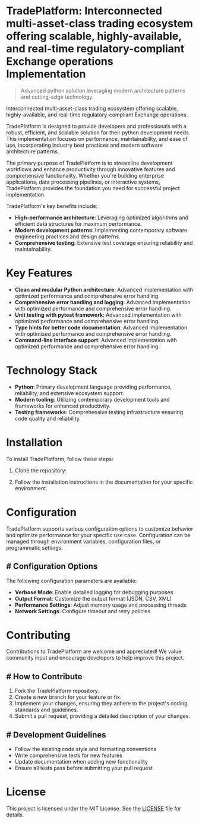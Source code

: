 <!-- fallback_TradePlatform_20251019212917_27265 -->

# TradePlatform: Interconnected multi-asset-class trading ecosystem offering scalable, highly-available, and real-time regulatory-compliant Exchange operations Implementation
> Advanced python solution leveraging modern architecture patterns and cutting-edge technology.

Interconnected multi-asset-class trading ecosystem offering scalable, highly-available, and real-time regulatory-compliant Exchange operations.

TradePlatform is designed to provide developers and professionals with a robust, efficient, and scalable solution for their python development needs. This implementation focuses on performance, maintainability, and ease of use, incorporating industry best practices and modern software architecture patterns.

The primary purpose of TradePlatform is to streamline development workflows and enhance productivity through innovative features and comprehensive functionality. Whether you're building enterprise applications, data processing pipelines, or interactive systems, TradePlatform provides the foundation you need for successful project implementation.

TradePlatform's key benefits include:

* **High-performance architecture**: Leveraging optimized algorithms and efficient data structures for maximum performance.
* **Modern development patterns**: Implementing contemporary software engineering practices and design patterns.
* **Comprehensive testing**: Extensive test coverage ensuring reliability and maintainability.

# Key Features

* **Clean and modular Python architecture**: Advanced implementation with optimized performance and comprehensive error handling.
* **Comprehensive error handling and logging**: Advanced implementation with optimized performance and comprehensive error handling.
* **Unit testing with pytest framework**: Advanced implementation with optimized performance and comprehensive error handling.
* **Type hints for better code documentation**: Advanced implementation with optimized performance and comprehensive error handling.
* **Command-line interface support**: Advanced implementation with optimized performance and comprehensive error handling.

# Technology Stack

* **Python**: Primary development language providing performance, reliability, and extensive ecosystem support.
* **Modern tooling**: Utilizing contemporary development tools and frameworks for enhanced productivity.
* **Testing frameworks**: Comprehensive testing infrastructure ensuring code quality and reliability.

# Installation

To install TradePlatform, follow these steps:

1. Clone the repository:


2. Follow the installation instructions in the documentation for your specific environment.

# Configuration

TradePlatform supports various configuration options to customize behavior and optimize performance for your specific use case. Configuration can be managed through environment variables, configuration files, or programmatic settings.

## # Configuration Options

The following configuration parameters are available:

* **Verbose Mode**: Enable detailed logging for debugging purposes
* **Output Format**: Customize the output format (JSON, CSV, XML)
* **Performance Settings**: Adjust memory usage and processing threads
* **Network Settings**: Configure timeout and retry policies

# Contributing

Contributions to TradePlatform are welcome and appreciated! We value community input and encourage developers to help improve this project.

## # How to Contribute

1. Fork the TradePlatform repository.
2. Create a new branch for your feature or fix.
3. Implement your changes, ensuring they adhere to the project's coding standards and guidelines.
4. Submit a pull request, providing a detailed description of your changes.

## # Development Guidelines

* Follow the existing code style and formatting conventions
* Write comprehensive tests for new features
* Update documentation when adding new functionality
* Ensure all tests pass before submitting your pull request

# License

This project is licensed under the MIT License. See the [LICENSE](https://github.com/xxxPOUPOUxxx/TradePlatform/blob/main/LICENSE) file for details.
